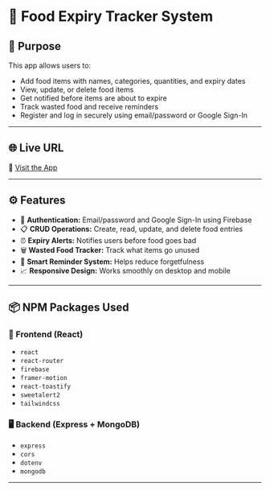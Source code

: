 # 🥫 Food Expiry Tracker System

## 🎯 Purpose

This app allows users to:

- Add food items with names, categories, quantities, and expiry dates
- View, update, or delete food items
- Get notified before items are about to expire
- Track wasted food and receive reminders
- Register and log in securely using email/password or Google Sign-In

---

## 🌐 Live URL

🔗 [Visit the App](https://lighthearted-pony-e9a162.netlify.app/)

---

## ⚙️ Features

- 🔐 **Authentication:** Email/password and Google Sign-In using Firebase
- 📋 **CRUD Operations:** Create, read, update, and delete food entries
- ⏰ **Expiry Alerts:** Notifies users before food goes bad
- 🗑️ **Wasted Food Tracker:** Track what items go unused
- 🔔 **Smart Reminder System:** Helps reduce forgetfulness
- 📈 **Responsive Design:** Works smoothly on desktop and mobile

---

## 📦 NPM Packages Used

### 🔧 Frontend (React)

- `react`
- `react-router`
- `firebase`
- `framer-motion`
- `react-toastify`
- `sweetalert2`
- `tailwindcss`

### 🖥️ Backend (Express + MongoDB)

- `express`
- `cors`
- `dotenv`
- `mongodb`

---
